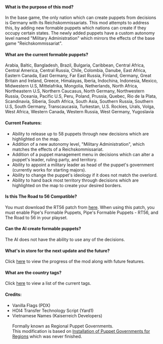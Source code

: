 #### What is the purpose of this mod?
In the base game, the only nation which can create puppets from decisions is Germany with its Reichskommissariats. This mod attempts to address this, by adding new formable puppets which nations can create if they occupy certain states. The newly added puppets have a custom autonomy level named "Military Administration" which mirrors the effects of the base game "Reichskommissariat".
#### What are the current formable puppets?
Arabia, Baltic, Bangladesh, Brazil, Bulgaria, Caribbean, Central Africa, Central America, Central Russia, Chile, Colombia, Danube, East Africa, Eastern Canada, East Germany, Far East Russia, Finland, Germany, Great Britain and Ireland, Greece, Himalayas, Iberia, Indochina, Indonesia, Mexico, Midwestern U.S, Mittelafrika, Mongolia, Netherlands, North Africa, Northeastern U.S, Northern Caucasus, North Germany, Northwestern Russia, Oceania, Pacific U.S, Peru, Poland, Prussia, Quebec, Rio de la Plata, Scandinavia, Siberia, South Africa, South Asia, Southern Russia, Southern U.S, South Germany, Transcaucasia, Turkestan, U.S. Rockies, Urals, Volga, West Africa, Western Canada, Western Russia, West Germany, Yugoslavia
#### Current Features:
- Ability to release up to 58 puppets through new decisions which are highlighted on the map.
- Addition of a new autonomy level, "Military Administration", which matches the effects of a Reichskommissariat.
- Addition of a puppet management menu in decisions which can alter a puppet's leader, ruling party, and territory.
- Ability to appoint a military leader as head of the puppet's government (currently works for starting majors).
- Ability to change the puppet's ideology if it does not match the overlord.
- Ability to hand back most territory through decisions which are highlighted on the map to create your desired borders.
#### Is this The Road to 56 Compatible?
You must download the RT56 patch from [here](https://steamcommunity.com/sharedfiles/filedetails/?id=2249537694). When using this patch, you must enable Pipe's Formable Puppets, Pipe's Formable Puppets - RT56, and The Road to 56 in your playset.
#### Can the AI create formable puppets?
The AI does not have the ability to use any of the decisions.
#### What's in store for the next update and the future?
Click [here](https://trello.com/b/iWKmwAuP/p%C3%ADp%C3%A9s-formable-puppets) to view the progress of the mod along with future features.
#### What are the country tags?
Click [here](https://github.com/felipe-alvarezv/pfp/blob/master/common/country_tags/pfp_countries.txt) to view a list of the current tags.
#### Credits:
- Vanilla Flags (PDX)
- HOI4 Transfer Technology Script (Yard1)
- Vietnamese Names (Kaiserreich Developers)\
\
Formally known as Regional Puppet Governments.\
This modification is based on [Installation of Puppet Governments for Regions](https://steamcommunity.com/sharedfiles/filedetails/?id=1521542000) which was never finished.